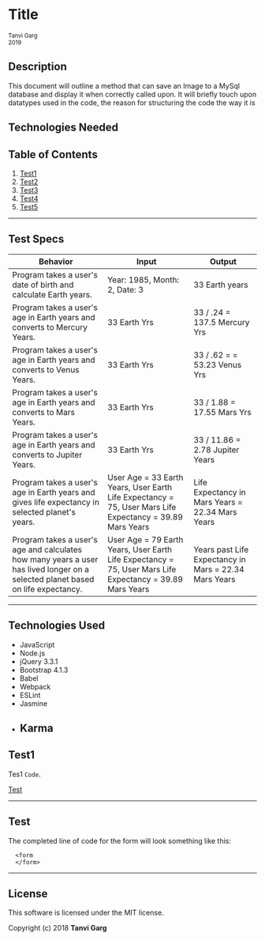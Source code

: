 # **Title**
<sup>Tanvi Garg</sup>   
<sup>2019</sup>

<!-- Write this more like an abstract -->
## Description
This document will outline a method that can save an Image to a MySql database and display it when correctly called upon. It will briefly touch upon datatypes used in the code, the reason for structuring the code the way it is

## Technologies Needed


## Table of Contents
  1. [Test1](#sql-database)
  2. [Test2](#collecting-an-upload)
  3. [Test3](#creating-a-database-entry)
  4. [Test4](#returning-images-from-the-database)
  5. [Test5](#displaying-images-on-the-dom)

  ---
## Test Specs

| Behavior | Input | Output |
|----------|-------|--------|
|  Program takes a user's date of birth and calculate Earth years.| Year: 1985, Month: 2, Date: 3 | 33 Earth years
|  Program takes a user's age in Earth years and converts to Mercury Years.| 33 Earth Yrs | 33 / .24 = 137.5 Mercury Yrs
| Program takes a user's age in Earth years and converts to Venus Years. | 33 Earth Yrs | 33 / .62 = = 53.23 Venus Yrs |
| Program takes a user's age in Earth years and converts to Mars Years. |  33 Earth Yrs  | 33 / 1.88 = 17.55 Mars Yrs |
| Program takes a user's age in Earth years and converts to Jupiter Years. |  33 Earth Yrs  | 33 / 11.86 = 2.78 Jupiter Years |
| Program takes a user's age in Earth years and gives life expectancy in selected planet's years. |  User Age = 33 Earth Years, User Earth Life Expectancy = 75, User Mars Life Expectancy = 39.89 Mars Years   | Life Expectancy in Mars Years = 22.34 Mars Years |
| Program takes a user's age and calculates how many years a user has lived longer on a selected planet based on life expectancy. |  User Age = 79 Earth Years, User Earth Life Expectancy = 75, User Mars Life Expectancy = 39.89 Mars Years   | Years past Life Expectancy in Mars = 22.34 Mars Years |
 ---

## Technologies Used

* JavaScript
* Node.js
* jQuery 3.3.1
* Bootstrap 4.1.3
* Babel
* Webpack
* ESLint
* Jasmine
* Karma
  ---
## Test1
Tes1 `Code`.

[Test](img/filename)


---
## Test

The completed line of code for the form will look something like this:  

      <form   
      </form>

---
## License

This software is licensed under the MIT license.

Copyright (c) 2018 **Tanvi Garg**
